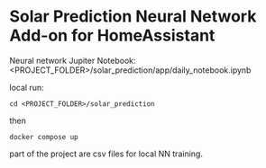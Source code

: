 # Solar Prediction Neural Network Add-on for HomeAssistant

Neural network Jupiter Notebook: <PROJECT_FOLDER>/solar_prediction/app/daily_notebook.ipynb

local run: 

`cd <PROJECT_FOLDER>/solar_prediction`

then 

`docker compose up`

part of the project are csv files for local NN training.